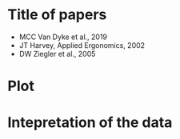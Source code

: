 # Title of papers
- MCC Van Dyke et al., 2019
- JT Harvey, Applied Ergonomics, 2002
- DW Ziegler et al., 2005

# Plot

# Intepretation of the data
